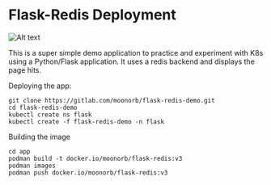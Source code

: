 # Flask-Redis Deployment

![Alt text](https://gitlab.com/moonorb/demo/-/raw/main/images/flask-redis.PNG )

This is a super simple demo application to practice and experiment with K8s using a Python/Flask application.
It uses a redis backend and displays the page hits.

Deploying the app: 
```
git clone https://gitlab.com/moonorb/flask-redis-demo.git
cd flask-redis-demo
kubectl create ns flask
kubectl create -f flask-redis-demo -n flask
```


Building the image
```
cd app
podman build -t docker.io/moonorb/flask-redis:v3
podman images
podman push docker.io/moonorb/flask-redis:v3
```






